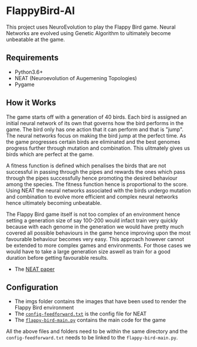# FlappyBird-AI
This project uses NeuroEvolution to play the Flappy Bird game. Neural Networks are evolved using Genetic Algorithm to ultimately become unbeatable at the game. 

## Requirements
- Python3.6+
- NEAT (Neuroevolution of Augemening Topologies)
- Pygame

## How it Works
The game starts off with a generation of 40 birds. Each bird is assigned an initial neural network of its own that governs how the bird performs in the game. The bird only has one action that it can perform and that is "jump". The neural networks focus on making the bird jump at the perfect time. As the game progresses certain birds are eliminated and the best genomes progress further through mutation and combination. This ulitmately gives us birds which are perfect at the game.

A fitness function is defined which penalises the birds that are not successful in passing through the pipes and rewards the ones which pass through the pipes successfully hence promoting the desired behaviour among the species. The fitness function hence is proportional to the score. Using NEAT the neural networks associated with the birds undergo mutation and combination to evolve more efficient and complex neural networks hence ultimately becoming unbeatable.


The Flappy Bird game itself is not too complex of an environment hence setting a generation size of say 100-200 would infact train very quickly because with each genome in the generation we would have pretty much covered all possible behaviours in the game hence improving upon the most favourable behaviour becomes very easy. This approach however cannot be extended to more complex games and environments. For those cases we would have to take a large generation size aswell as train for a good duration before getting favourable results.

- The [NEAT paper](http://nn.cs.utexas.edu/downloads/papers/stanley.cec02.pdf) 


## Configuration
- The imgs folder contains the images that have been used to render the Flappy Bird environment
- The [`config-feedforward.txt`](https://github.com/kumudlakara/FlappyBird-AI/blob/main/config-feedforward.txt) is the config file for NEAT
- The [`flappy-bird-main.py`](https://github.com/kumudlakara/FlappyBird-AI/blob/main/flappy-bird-main.py) contains the main code for the game

All the above files and folders need to be within the same directory and the `config-feedforward.txt` needs to be linked to the `flappy-bird-main.py`.
